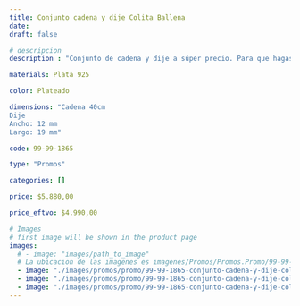 ```yaml
---
title: Conjunto cadena y dije Colita Ballena
date: 
draft: false

# descripcion
description : "Conjunto de cadena y dije a súper precio. Para que hagas los regalos más lindos y de la mejor calidad. Todo en plata 925. "

materials: Plata 925

color: Plateado

dimensions: "Cadena 40cm 
Dije
Ancho: 12 mm 
Largo: 19 mm"

code: 99-99-1865

type: "Promos"

categories: []

price: $5.880,00

price_eftvo: $4.990,00

# Images
# first image will be shown in the product page
images:
  # - image: "images/path_to_image"
  # La ubicacion de las imagenes es imagenes/Promos/Promos.Promo/99-99-1865-conjunto-cadena-y-dije-colita-ballena
  - image: "./images/promos/promo/99-99-1865-conjunto-cadena-y-dije-colita-ballena_a.jpg"
  - image: "./images/promos/promo/99-99-1865-conjunto-cadena-y-dije-colita-ballena_b.jpg"
  - image: "./images/promos/promo/99-99-1865-conjunto-cadena-y-dije-colita-ballena_c.jpg"
---
```

